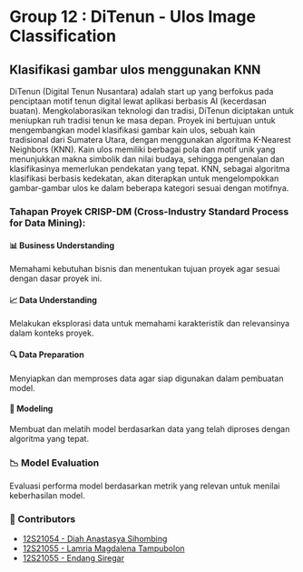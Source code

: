 # Group 12 : DiTenun - Ulos Image Classification
## Klasifikasi gambar ulos menggunakan KNN
DiTenun (Digital Tenun Nusantara) adalah start up yang berfokus pada penciptaan motif tenun digital lewat aplikasi berbasis AI (kecerdasan buatan). Mengkolaborasikan teknologi dan tradisi, DiTenun diciptakan untuk meniupkan ruh tradisi tenun ke masa depan. Proyek ini bertujuan untuk mengembangkan model klasifikasi gambar kain ulos, sebuah kain tradisional dari Sumatera Utara, dengan menggunakan algoritma K-Nearest Neighbors (KNN). Kain ulos memiliki berbagai pola dan motif unik yang menunjukkan makna simbolik dan nilai budaya, sehingga pengenalan dan klasifikasinya memerlukan pendekatan yang tepat. KNN, sebagai algoritma klasifikasi berbasis kedekatan, akan diterapkan untuk mengelompokkan gambar-gambar ulos ke dalam beberapa kategori sesuai dengan motifnya.


### Tahapan Proyek CRISP-DM (Cross-Industry Standard Process for Data Mining):
#### 📊 Business Understanding
Memahami kebutuhan bisnis dan menentukan tujuan proyek agar sesuai dengan dasar proyek ini.

#### 📈 Data Understanding
Melakukan eksplorasi data untuk memahami karakteristik dan relevansinya dalam konteks proyek.

#### 🔍 Data Preparation
Menyiapkan dan memproses data agar siap digunakan dalam pembuatan model.

#### 🤖 Modeling
Membuat dan melatih model berdasarkan data yang telah diproses dengan algoritma yang tepat.

### 📉 Model Evaluation
Evaluasi performa model berdasarkan metrik yang relevan untuk menilai keberhasilan model.

### 👥 Contributors
 - [12S21054 - Diah Anastasya Sihombing](https://github.com/diahanastasya22)
 - [12S21055 - Lamria Magdalena Tampubolon](https://github.com/lamriatamp)
 - [12S21055 - Endang Siregar](https://github.com/endangsiregar)







